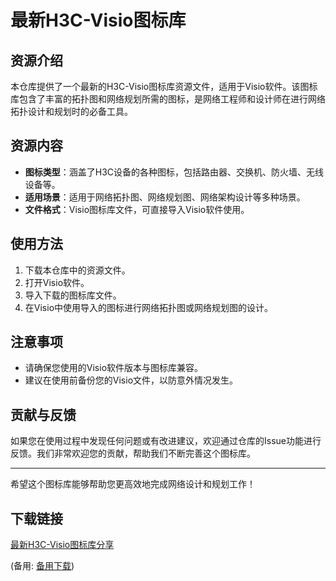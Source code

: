 # 最新H3C-Visio图标库

## 资源介绍

本仓库提供了一个最新的H3C-Visio图标库资源文件，适用于Visio软件。该图标库包含了丰富的拓扑图和网络规划所需的图标，是网络工程师和设计师在进行网络拓扑设计和规划时的必备工具。

## 资源内容

- **图标类型**：涵盖了H3C设备的各种图标，包括路由器、交换机、防火墙、无线设备等。
- **适用场景**：适用于网络拓扑图、网络规划图、网络架构设计等多种场景。
- **文件格式**：Visio图标库文件，可直接导入Visio软件使用。

## 使用方法

1. 下载本仓库中的资源文件。
2. 打开Visio软件。
3. 导入下载的图标库文件。
4. 在Visio中使用导入的图标进行网络拓扑图或网络规划图的设计。

## 注意事项

- 请确保您使用的Visio软件版本与图标库兼容。
- 建议在使用前备份您的Visio文件，以防意外情况发生。

## 贡献与反馈

如果您在使用过程中发现任何问题或有改进建议，欢迎通过仓库的Issue功能进行反馈。我们非常欢迎您的贡献，帮助我们不断完善这个图标库。

---

希望这个图标库能够帮助您更高效地完成网络设计和规划工作！

## 下载链接
[最新H3C-Visio图标库分享](https://pan.quark.cn/s/b14a6fba4062) 

(备用: [备用下载](https://pan.baidu.com/s/1viK47H6a-wFI8cSq7U9Kcg?pwd=oxug))
